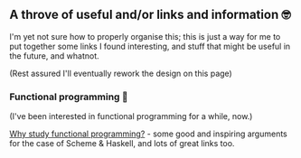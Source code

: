 ## A throve of useful and/or links and information 🤓

I'm yet not sure how to properly organise this; this is just a way for me to put together some links I found interesting, and stuff that might be useful in the future, and whatnot. 

(Rest assured I'll eventually rework the design on this page)

### Functional programming 🍷
(I've been interested in functional programming for a while, now.)

[Why study functional programming?](https://acm.wustl.edu/functional/whyfp.php) - some good and inspiring arguments for the case of Scheme & Haskell, and lots of great links too.
